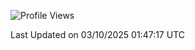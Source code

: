 <!--START_SECTION:waka-->
![Profile Views](http://img.shields.io/badge/Profile%20Views-0-blue)


 Last Updated on 03/10/2025 01:47:17 UTC
<!--END_SECTION:waka-->
